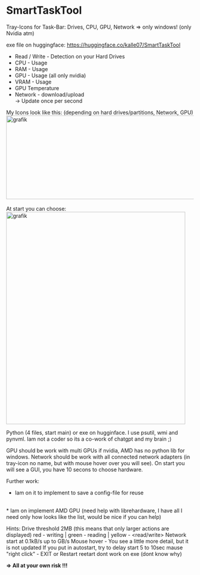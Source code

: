 # SmartTaskTool
Tray-Icons for Task-Bar: Drives, CPU, GPU, Network
=> only windows! (only Nvidia atm)

exe file on huggingface:
https://huggingface.co/kalle07/SmartTaskTool

* Read / Write - Detection on your Hard Drives<br>
* CPU - Usage<br>
* RAM - Usage<br>
* GPU - Usage (all only nvidia)<br>
* VRAM - Usage<br>
* GPU Temperature<br>
* Network - download/upload<br>
-> Update once per second<br>

My Icons look like this: (depending on hard drives/partitions, Network, GPU)<br>
<img width="720" height="224" alt="grafik" src="https://github.com/user-attachments/assets/77123810-4938-452a-a4cf-7a6ba2eabcc2" />
<br><br>
At start you can choose:<br>
<img width="481" height="569" alt="grafik" src="https://github.com/user-attachments/assets/2e35330b-75a3-4070-a4c2-10a11db5585d" />
<br>


Python (4 files, start main) or exe on hugginface.
I use psutil, wmi and pynvml.
Iam not a coder so its a co-work of chatgpt and my brain ;)

GPU should be work with multi GPUs if nvidia, AMD has no python lib for windows. 
Network should be work with all connected network adapters (in tray-icon no name, but with mouse hover over you will see).
On start you will see a GUI, you have 10 secons to choose hardware.
<br>

Further work:
* Iam on it to implement to save a config-file for reuse 
<br>
* Iam on implement AMD GPU (need help with librehardware, I have all I need only how looks like the list, would be nice if you can help)
<br>

Hints:
Drive threshold 2MB (this means that only larger actions are displayed)
red - writing | green - reading | yellow - <read/write>
Network start at 0.1kB/s up to GB/s
Mouse hover - You see a little more detail, but it is not updated
If you put in autostart, try to delay start 5 to 10sec
mause "right click" - EXIT or Restart
reetart dont work on exe (dont know why)
<br>

<b>=> All at your own risk !!!</b>
